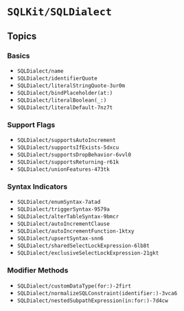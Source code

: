 # ``SQLKit/SQLDialect``

## Topics

### Basics

- ``SQLDialect/name``
- ``SQLDialect/identifierQuote``
- ``SQLDialect/literalStringQuote-3ur0m``
- ``SQLDialect/bindPlaceholder(at:)``
- ``SQLDialect/literalBoolean(_:)``
- ``SQLDialect/literalDefault-7nz7t``

### Support Flags

- ``SQLDialect/supportsAutoIncrement``
- ``SQLDialect/supportsIfExists-5dxcu``
- ``SQLDialect/supportsDropBehavior-6vvl0``
- ``SQLDialect/supportsReturning-r61k``
- ``SQLDialect/unionFeatures-473tk``

### Syntax Indicators

- ``SQLDialect/enumSyntax-7atad``
- ``SQLDialect/triggerSyntax-9579a``
- ``SQLDialect/alterTableSyntax-9bmcr``
- ``SQLDialect/autoIncrementClause``
- ``SQLDialect/autoIncrementFunction-1ktxy``
- ``SQLDialect/upsertSyntax-snn6``
- ``SQLDialect/sharedSelectLockExpression-6lb8t``
- ``SQLDialect/exclusiveSelectLockExpression-21gkt``

### Modifier Methods

- ``SQLDialect/customDataType(for:)-2firt``
- ``SQLDialect/normalizeSQLConstraint(identifier:)-3vca6``
- ``SQLDialect/nestedSubpathExpression(in:for:)-7d4cw``
